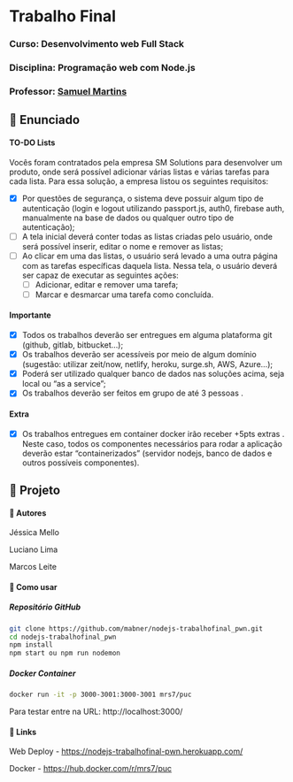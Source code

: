 # Trabalho Final

### Curso: Desenvolvimento web Full Stack

### Disciplina: Programação web com Node.js

### Professor: [Samuel Martins](https://samuelmartins.me/)

## :page_with_curl: Enunciado

#### TO-DO Lists

Vocês foram contratados pela empresa SM Solutions para desenvolver um produto, onde será possível adicionar várias listas e várias tarefas para cada lista. Para essa solução, a empresa listou os seguintes requisitos:

- [x] Por questões de segurança, o sistema deve possuir algum tipo de autenticação (login e logout utilizando passport.js, auth0, firebase auth, manualmente na base de dados ou qualquer outro tipo de autenticação);
- [ ] A tela inicial deverá conter todas as listas criadas pelo usuário, onde será possível inserir, editar o nome e remover as listas;
- [ ] Ao clicar em uma das listas, o usuário será levado a uma outra página com as tarefas específicas daquela lista. Nessa tela, o usuário deverá ser capaz de executar as seguintes ações:
  - [ ] Adicionar, editar e remover uma tarefa;
  - [ ] Marcar e desmarcar uma tarefa como concluída.

#### Importante

- [x] Todos os trabalhos deverão ser entregues em alguma plataforma git (github, gitlab, bitbucket…);
- [x] Os trabalhos deverão ser acessíveis por meio de algum domínio (sugestão: utilizar zeit/now, netlify, heroku, surge.sh, AWS, Azure…);
- [x] Poderá ser utilizado qualquer banco de dados nas soluções acima, seja local ou “as a service”;
- [x] Os trabalhos deverão ser feitos em grupo de até 3 pessoas .

#### Extra

- [x] Os trabalhos entregues em container docker irão receber +5pts extras . Neste caso, todos os componentes necessários para rodar a aplicação deverão estar “containerizados” (servidor nodejs, banco de dados e outros possíveis componentes).

## :page_with_curl: Projeto

#### :pushpin: Autores

Jéssica Mello

Luciano Lima

Marcos Leite

#### :pushpin: Como usar

##### Repositório GitHub

```bash
git clone https://github.com/mabner/nodejs-trabalhofinal_pwn.git
cd nodejs-trabalhofinal_pwn
npm install
npm start ou npm run nodemon
```

##### Docker Container

```bash
docker run -it -p 3000-3001:3000-3001 mrs7/puc
```

Para testar entre na URL: http://localhost:3000/

#### :pushpin: Links

Web Deploy - https://nodejs-trabalhofinal-pwn.herokuapp.com/

Docker - https://hub.docker.com/r/mrs7/puc

<!--stackedit_data:
eyJoaXN0b3J5IjpbNzA4NjY2XX0=
-->
